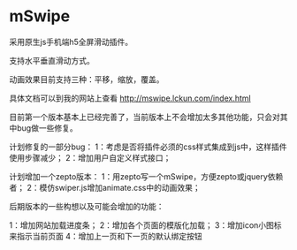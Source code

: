 # mSwipe

采用原生js手机端h5全屏滑动插件。

支持水平垂直滑动方式。

动画效果目前支持三种：平移，缩放，覆盖。

具体文档可以到我的网站上查看
http://mswipe.lckun.com/index.html

目前第一个版本基本上已经完善了，当前版本上不会增加太多其他功能，只会对其中bug做一些修复。

计划修复的一部分bug：
1：考虑是否将插件必须的css样式集成到js中，这样插件使用步骤减少；
2：增加用户自定义样式接口；

计划增加一个zepto版本：
1：用zepto写一个mSwipe，方便zepto或jquery依赖者；
2：模仿swiper.js增加animate.css中的动画效果；


后期版本的一些构想以及可能会增加的功能：

1：增加网站加载进度条；
2：增加各个页面的模版化加载；
3：增加icon小图标来指示当前页面
4：增加上一页和下一页的默认绑定按钮

